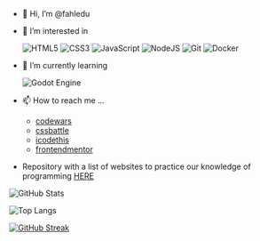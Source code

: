 - 👋 Hi, I’m @fahledu
- 👀 I’m interested in

  ![HTML5](https://img.shields.io/badge/HTML5-E34F26?style=for-the-badge&logo=html5&logoColor=white)
  ![CSS3](https://img.shields.io/badge/CSS3-1572B6?style=for-the-badge&logo=css3&logoColor=white)
  ![JavaScript](https://img.shields.io/badge/JavaScript-F7DF1E?style=for-the-badge&logo=javascript&logoColor=black)
  ![NodeJS](https://img.shields.io/badge/node.js-6DA55F?style=for-the-badge&logo=node.js&logoColor=white)
  ![Git](https://img.shields.io/badge/git-%23F05033.svg?style=for-the-badge&logo=git&logoColor=white)
  ![Docker](https://img.shields.io/badge/docker-%230db7ed.svg?style=for-the-badge&logo=docker&logoColor=white)

- 🌱 I’m currently learning 

  ![Godot Engine](https://img.shields.io/badge/GODOT-%23FFFFFF.svg?style=for-the-badge&logo=godot-engine)

- 📫 How to reach me ...
    - [codewars](https://www.codewars.com/users/fahledu)
    - [cssbattle](https://cssbattle.dev/player/fahledu)
    - [icodethis](https://icodethis.com/fahledu)
    - [frontendmentor](https://www.frontendmentor.io/profile/fahledu)


- Repository with a list of websites to practice our knowledge of programming [HERE](https://github.com/fahledu/sites-para-praticar)

![GitHub Stats](https://github-readme-stats.vercel.app/api?username=fahledu&theme=transparent&bg_color=000&border_color=30A3DC&show_icons=true&icon_color=30A3DC&title_color=E94D5F&text_color=FFF) 

![Top Langs](https://github-readme-stats-git-masterrstaa-rickstaa.vercel.app/api/top-langs/?username=fahledu&layout=compact&bg_color=000&border_color=30A3DC&title_color=E94D5F&text_color=FFF) 

[![GitHub Streak](https://streak-stats.demolab.com/?user=fahledu&theme=bear&background=000&border=30A3DC&dates=FFF)](https://git.io/streak-stats)
